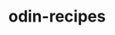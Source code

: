 # odin-recipes
<!-- this is a project to show the basics of HTML that I have learnt in the form of a basic website without css for recipes.>